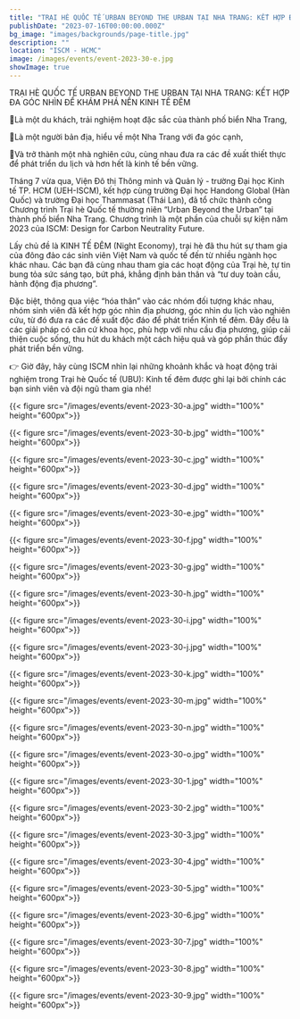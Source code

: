 ```yaml
---
title: "TRẠI HÈ QUỐC TẾ URBAN BEYOND THE URBAN TẠI NHA TRANG: KẾT HỢP ĐA GÓC NHÌN ĐỂ KHÁM PHÁ NỀN KINH TẾ ĐÊM"
publishDate: "2023-07-16T00:00:00.000Z"
bg_image: "images/backgrounds/page-title.jpg"
description: "" 
location: "ISCM - HCMC"
image: /images/events/event-2023-30-e.jpg
showImage: true
---
```

TRẠI HÈ QUỐC TẾ URBAN BEYOND THE URBAN TẠI NHA TRANG: KẾT HỢP ĐA GÓC NHÌN ĐỂ KHÁM PHÁ NỀN KINH TẾ ĐÊM

🧍Là một du khách, trải nghiệm hoạt đặc sắc của thành phố biển Nha Trang,

🚶Là một người bản địa, hiểu về một Nha Trang với đa góc cạnh,

🏃Và trở thành một nhà nghiên cứu, cùng nhau đưa ra các đề xuất thiết thực để phát triển du lịch và hơn hết là kinh tế bền vững.

Tháng 7 vừa qua, Viện Đô thị Thông minh và Quản lý - trường Đại học Kinh tế TP. HCM (UEH-ISCM), kết hợp cùng trường Đại học Handong Global (Hàn Quốc) và trường Đại học Thammasat (Thái Lan), đã tổ chức thành công Chương trình Trại hè Quốc tế thường niên “Urban Beyond the Urban” tại thành phố biển Nha Trang. Chương trình là một phần của chuỗi sự kiện năm 2023 của ISCM: Design for Carbon Neutrality Future.

Lấy chủ đề là KINH TẾ ĐÊM (Night Economy), trại hè đã thu hút sự tham gia của đông đảo các sinh viên Việt Nam và quốc tế đến từ nhiều ngành học khác nhau. Các bạn đã cùng nhau tham gia các hoạt động của Trại hè, tự tin bung tỏa sức sáng tạo, bứt phá, khẳng định bản thân và “tư duy toàn cầu, hành động địa phương”.

Đặc biệt, thông qua việc “hóa thân” vào các nhóm đối tượng khác nhau, nhóm sinh viên đã kết hợp góc nhìn địa phương, góc nhìn du lịch vào nghiên cứu, từ đó đưa ra các đề xuất độc đáo để phát triển Kinh tế đêm. Đây đều là các giải pháp có căn cứ khoa học, phù hợp với nhu cầu địa phương, giúp cải thiện cuộc sống, thu hút du khách một cách hiệu quả và góp phần thúc đẩy phát triển bền vững.

👉 Giờ đây, hãy cùng ISCM nhìn lại những khoảnh khắc và hoạt động trải nghiệm trong Trại hè Quốc tế (UBU): Kinh tế đêm được ghi lại bởi chính các bạn sinh viên và đội ngũ tham gia nhé!

{{< figure src="/images/events/event-2023-30-a.jpg" width="100%" height="600px">}} 

{{< figure src="/images/events/event-2023-30-b.jpg" width="100%" height="600px">}} 

{{< figure src="/images/events/event-2023-30-c.jpg" width="100%" height="600px">}} 

{{< figure src="/images/events/event-2023-30-d.jpg" width="100%" height="600px">}} 

{{< figure src="/images/events/event-2023-30-e.jpg" width="100%" height="600px">}} 

{{< figure src="/images/events/event-2023-30-f.jpg" width="100%" height="600px">}} 

{{< figure src="/images/events/event-2023-30-g.jpg" width="100%" height="600px">}} 

{{< figure src="/images/events/event-2023-30-h.jpg" width="100%" height="600px">}} 

{{< figure src="/images/events/event-2023-30-i.jpg" width="100%" height="600px">}} 

{{< figure src="/images/events/event-2023-30-j.jpg" width="100%" height="600px">}} 

{{< figure src="/images/events/event-2023-30-k.jpg" width="100%" height="600px">}} 

{{< figure src="/images/events/event-2023-30-m.jpg" width="100%" height="600px">}} 

{{< figure src="/images/events/event-2023-30-n.jpg" width="100%" height="600px">}} 

{{< figure src="/images/events/event-2023-30-o.jpg" width="100%" height="600px">}} 


{{< figure src="/images/events/event-2023-30-1.jpg" width="100%" height="600px">}} 

{{< figure src="/images/events/event-2023-30-2.jpg" width="100%" height="600px">}} 

{{< figure src="/images/events/event-2023-30-3.jpg" width="100%" height="600px">}} 

{{< figure src="/images/events/event-2023-30-4.jpg" width="100%" height="600px">}} 

{{< figure src="/images/events/event-2023-30-5.jpg" width="100%" height="600px">}} 

{{< figure src="/images/events/event-2023-30-6.jpg" width="100%" height="600px">}} 

{{< figure src="/images/events/event-2023-30-7.jpg" width="100%" height="600px">}} 

{{< figure src="/images/events/event-2023-30-8.jpg" width="100%" height="600px">}} 

{{< figure src="/images/events/event-2023-30-9.jpg" width="100%" height="600px">}} 